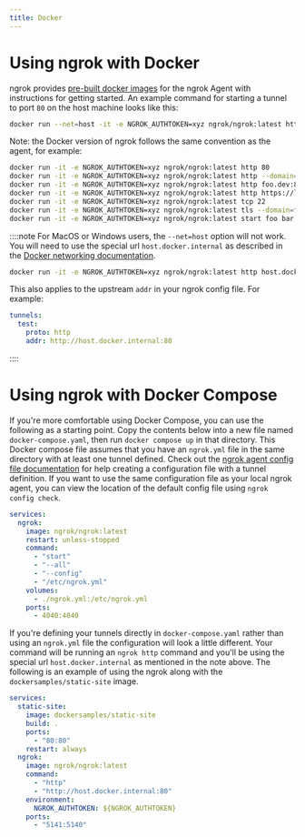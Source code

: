 ```yaml
---
title: Docker
---
```


# Using ngrok with Docker

ngrok provides [pre-built docker images](https://hub.docker.com/r/ngrok/ngrok) for the ngrok Agent with instructions for getting started. An example command for starting a tunnel to port `80` on the host machine looks like this:

```bash
docker run --net=host -it -e NGROK_AUTHTOKEN=xyz ngrok/ngrok:latest http 80
```

Note: the Docker version of ngrok follows the same convention as the agent, for example:

```bash
docker run -it -e NGROK_AUTHTOKEN=xyz ngrok/ngrok:latest http 80                            # secure public URL for port 80 web server
docker run -it -e NGROK_AUTHTOKEN=xyz ngrok/ngrok:latest http --domain=baz.ngrok.dev 8080   # port 8080 available at baz.ngrok.dev
docker run -it -e NGROK_AUTHTOKEN=xyz ngrok/ngrok:latest http foo.dev:80                    # tunnel to host:port instead of localhost
docker run -it -e NGROK_AUTHTOKEN=xyz ngrok/ngrok:latest http https://localhost:5001        # expose a local https server running on port 5001
docker run -it -e NGROK_AUTHTOKEN=xyz ngrok/ngrok:latest tcp 22                             # tunnel arbitrary TCP traffic to port 22
docker run -it -e NGROK_AUTHTOKEN=xyz ngrok/ngrok:latest tls --domain=foo.com 443           # TLS traffic for foo.com to port 443
docker run -it -e NGROK_AUTHTOKEN=xyz ngrok/ngrok:latest start foo bar baz                  # start tunnels from the configuration file
```

::::note
For MacOS or Windows users, the `--net=host` option will not work. You will need to use the special url `host.docker.internal` as described in the [Docker networking documentation](https://docs.docker.com/desktop/mac/networking/#use-cases-and-workarounds).

```bash
docker run -it -e NGROK_AUTHTOKEN=xyz ngrok/ngrok:latest http host.docker.internal:80
```

This also applies to the upstream `addr` in your ngrok config file. For example:

```yaml
tunnels:
  test:
    proto: http
    addr: http://host.docker.internal:80
```

::::

# Using ngrok with Docker Compose

If you're more comfortable using Docker Compose, you can use the following as a starting point. Copy the contents below into a new file named `docker-compose.yaml`, then run `docker compose up` in that directory. This Docker compose file assumes that you have an `ngrok.yml` file in the same directory with at least one tunnel defined. Check out the [ngrok agent config file documentation](/docs/agent/config/) for help creating a configuration file with a tunnel definition. If you want to use the same configuration file as your local ngrok agent, you can view the location of the default config file using `ngrok config check`.

```yaml
services:
  ngrok:
    image: ngrok/ngrok:latest
    restart: unless-stopped
    command:
      - "start"
      - "--all"
      - "--config"
      - "/etc/ngrok.yml"
    volumes:
      - ./ngrok.yml:/etc/ngrok.yml
    ports:
      - 4040:4040
```

If you're defining your tunnels directly in `docker-compose.yaml` rather than using an `ngrok.yml` file the configuration will look a little different. Your command will be running an `ngrok http` command and you'll be using the special url `host.docker.internal` as mentioned in the note above. The following is an example of using the ngrok along with the `dockersamples/static-site` image.

```yaml
services:
  static-site:
    image: dockersamples/static-site
    build: .
    ports:
      - "80:80"
    restart: always
  ngrok:
    image: ngrok/ngrok:latest
    command:
      - "http"
      - "http://host.docker.internal:80"
    environment:
      NGROK_AUTHTOKEN: ${NGROK_AUTHTOKEN}
    ports:
      - "5141:5140"
```
